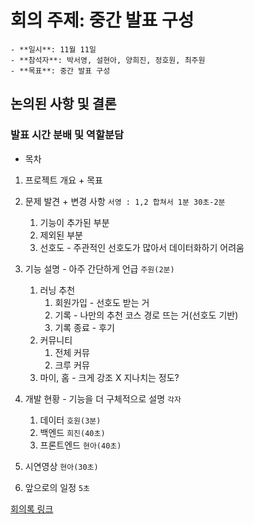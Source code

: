 # 회의 주제: 중간 발표 구성

    - **일시**: 11월 11일
    - **참석자**: 박서영, 설현아, 양희진, 정호원, 최주원
    - **목표**: 중간 발표 구성

## 논의된 사항 및 결론

### 발표 시간 분배 및 역할분담

- 목차

1. 프로젝트 개요 + 목표
2. 문제 발견 + 변경 사항 `서영 : 1,2 합쳐서 1분 30초-2분`

   1. 기능이 추가된 부분
   2. 제외된 부분
   3. 선호도 - 주관적인 선호도가 많아서 데이터화하기 어려움

3. 기능 설명 - 아주 간단하게 언급 `주원(2분)`

   1. 러닝 추천
      1. 회원가입 - 선호도 받는 거
      2. 기록 - 나만의 추천 코스 경로 뜨는 거(선호도 기반)
      3. 기록 종료 - 후기
   2. 커뮤니티
      1. 전체 커뮤
      2. 크루 커뮤
   3. 마이, 홈 - 크게 강조 X 지나치는 정도?

4. 개발 현황 - 기능을 더 구체적으로 설명 `각자`

   1. 데이터 `호원(3분)`
   2. 백엔드 `희진(40초)`
   3. 프론트엔드 `현아(40초)`

5. 시연영상 `현아(30초)`
6. 앞으로의 일정 `5초`

[회의록 링크](https://thisishyeona.notion.site/18-11-11-fde08954404f464b875d64e11c5e32a7)
